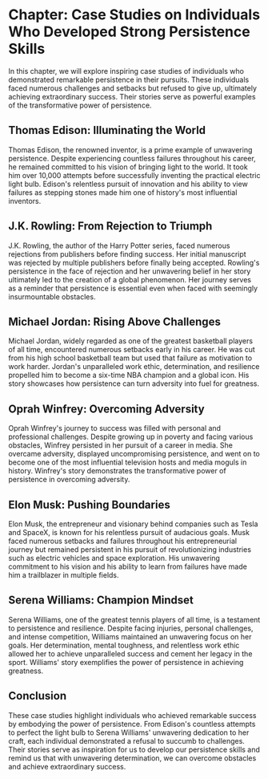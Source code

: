 Chapter: Case Studies on Individuals Who Developed Strong Persistence Skills
============================================================================

In this chapter, we will explore inspiring case studies of individuals who demonstrated remarkable persistence in their pursuits. These individuals faced numerous challenges and setbacks but refused to give up, ultimately achieving extraordinary success. Their stories serve as powerful examples of the transformative power of persistence.

Thomas Edison: Illuminating the World
-------------------------------------

Thomas Edison, the renowned inventor, is a prime example of unwavering persistence. Despite experiencing countless failures throughout his career, he remained committed to his vision of bringing light to the world. It took him over 10,000 attempts before successfully inventing the practical electric light bulb. Edison's relentless pursuit of innovation and his ability to view failures as stepping stones made him one of history's most influential inventors.

J.K. Rowling: From Rejection to Triumph
---------------------------------------

J.K. Rowling, the author of the Harry Potter series, faced numerous rejections from publishers before finding success. Her initial manuscript was rejected by multiple publishers before finally being accepted. Rowling's persistence in the face of rejection and her unwavering belief in her story ultimately led to the creation of a global phenomenon. Her journey serves as a reminder that persistence is essential even when faced with seemingly insurmountable obstacles.

Michael Jordan: Rising Above Challenges
---------------------------------------

Michael Jordan, widely regarded as one of the greatest basketball players of all time, encountered numerous setbacks early in his career. He was cut from his high school basketball team but used that failure as motivation to work harder. Jordan's unparalleled work ethic, determination, and resilience propelled him to become a six-time NBA champion and a global icon. His story showcases how persistence can turn adversity into fuel for greatness.

Oprah Winfrey: Overcoming Adversity
-----------------------------------

Oprah Winfrey's journey to success was filled with personal and professional challenges. Despite growing up in poverty and facing various obstacles, Winfrey persisted in her pursuit of a career in media. She overcame adversity, displayed uncompromising persistence, and went on to become one of the most influential television hosts and media moguls in history. Winfrey's story demonstrates the transformative power of persistence in overcoming adversity.

Elon Musk: Pushing Boundaries
-----------------------------

Elon Musk, the entrepreneur and visionary behind companies such as Tesla and SpaceX, is known for his relentless pursuit of audacious goals. Musk faced numerous setbacks and failures throughout his entrepreneurial journey but remained persistent in his pursuit of revolutionizing industries such as electric vehicles and space exploration. His unwavering commitment to his vision and his ability to learn from failures have made him a trailblazer in multiple fields.

Serena Williams: Champion Mindset
---------------------------------

Serena Williams, one of the greatest tennis players of all time, is a testament to persistence and resilience. Despite facing injuries, personal challenges, and intense competition, Williams maintained an unwavering focus on her goals. Her determination, mental toughness, and relentless work ethic allowed her to achieve unparalleled success and cement her legacy in the sport. Williams' story exemplifies the power of persistence in achieving greatness.

Conclusion
----------

These case studies highlight individuals who achieved remarkable success by embodying the power of persistence. From Edison's countless attempts to perfect the light bulb to Serena Williams' unwavering dedication to her craft, each individual demonstrated a refusal to succumb to challenges. Their stories serve as inspiration for us to develop our persistence skills and remind us that with unwavering determination, we can overcome obstacles and achieve extraordinary success.
